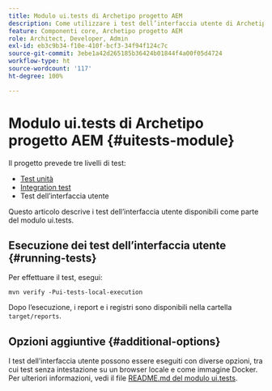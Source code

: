```yaml
---
title: Modulo ui.tests di Archetipo progetto AEM
description: Come utilizzare i test dell’interfaccia utente di Archetipo progetto AEM
feature: Componenti core, Archetipo progetto AEM
role: Architect, Developer, Admin
exl-id: eb3c9b34-f10e-410f-bcf3-34f94f124c7c
source-git-commit: 3ebe1a42d265185b36424b01844f4a00f05d4724
workflow-type: ht
source-wordcount: '117'
ht-degree: 100%

---
```


# Modulo ui.tests di Archetipo progetto AEM {#uitests-module}

Il progetto prevede tre livelli di test:

* [Test unità](core.md#unit-tests)
* [Integration test](ittests.md)
* Test dell’interfaccia utente

Questo articolo descrive i test dell’interfaccia utente disponibili come parte del modulo ui.tests.

## Esecuzione dei test dell’interfaccia utente {#running-tests}

Per effettuare il test, esegui:

```shell
mvn verify -Pui-tests-local-execution
```

Dopo l’esecuzione, i report e i registri sono disponibili nella cartella `target/reports`.

## Opzioni aggiuntive {#additional-options}

I test dell’interfaccia utente possono essere eseguiti con diverse opzioni, tra cui test senza intestazione su un browser locale e come immagine Docker. Per ulteriori informazioni, vedi il file [README.md del modulo ui.tests](https://github.com/adobe/aem-project-archetype/tree/master/src/main/archetype/ui.tests).
